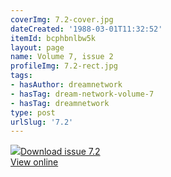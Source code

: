 ```yaml
---
coverImg: 7.2-cover.jpg
dateCreated: '1988-03-01T11:32:52'
itemId: bcphbnlbw5k
layout: page
name: Volume 7, issue 2
profileImg: 7.2-rect.jpg
tags:
- hasAuthor: dreamnetwork
- hasTag: dream-network-volume-7
- hasTag: dreamnetwork
type: post
urlSlug: '7.2'
---
```

<img class="card-journal-img" src="../images/7.2-rect.jpg"/><a href="../files/pdfs/Volume_7/7.2-Dream-Network-Bulletin_Volume-7-Number-2.pdf" download="">Download issue 7.2</a><br><a href="../files/pdfs/Volume_7/7.2-Dream-Network-Bulletin_Volume-7-Number-2.pdf">View online</a>